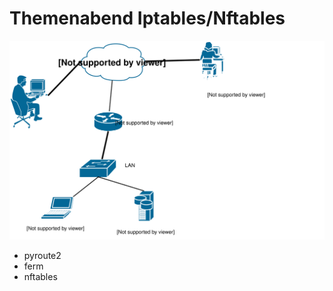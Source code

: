 # Themenabend Iptables/Nftables

![network-graph](https://github.com/c3d2/ta-iptables/raw/master/network-graph.svg)

- pyroute2
- ferm
- nftables
